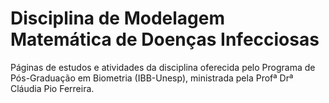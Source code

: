# Disciplina de Modelagem Matemática de Doenças Infecciosas

Páginas de estudos e atividades da disciplina oferecida pelo Programa de Pós-Graduação em Biometria (IBB-Unesp), ministrada pela Profª Drª Cláudia Pio Ferreira.
